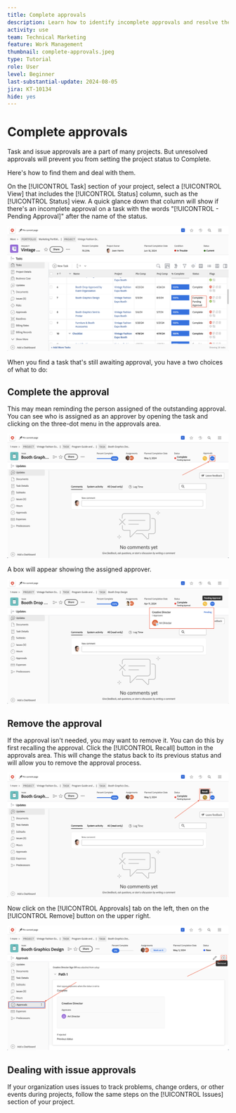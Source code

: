 ```yaml
---
title: Complete approvals
description: Learn how to identify incomplete approvals and resolve them so you can close your project in [!DNL  Workfront].
activity: use
team: Technical Marketing
feature: Work Management
thumbnail: complete-approvals.jpeg
type: Tutorial
role: User
level: Beginner
last-substantial-update: 2024-08-05
jira: KT-10134
hide: yes
---
```

# Complete approvals

Task and issue approvals are a part of many projects. But unresolved approvals will prevent you from setting the project status to Complete.

Here's how to find them and deal with them.

On the [!UICONTROL Task] section of your project, select a [!UICONTROL View] that includes the [!UICONTROL Status] column, such as the [!UICONTROL Status] view. A quick glance down that column will show if there's an incomplete approval on a task with the words "[!UICONTROL - Pending Approval]" after the name of the status.

![Project showing incomplete approval](assets/pending-approval-1.png)

When you find a task that's still awaiting approval, you have a two choices of what to do:


## Complete the approval

This may mean reminding the person assigned of the outstanding approval. You can see who is assigned as an approver by opening the task and clicking on the three-dot menu in the approvals area.

![Task showing approval area](assets/pending-approval-2.png)

A box will appear showing the assigned approver.

![Task showing approver assigned](assets/pending-approval-3.png)


## Remove the approval

If the approval isn't needed, you may want to remove it. You can do this by first recalling the approval. Click the [!UICONTROL Recall] button in the approvals area. This will change the status back to its previous status and will allow you to remove the approval process.

![Task showing the recall button](assets/pending-approval-5.png)

Now click on the [!UICONTROL Approvals] tab on the left, then on the [!UICONTROL Remove] button on the upper right.

![Task showing the remove approval button](assets/pending-approval-6.png)

## Dealing with issue approvals

If your organization uses issues to track problems, change orders, or other events during projects, follow the same steps on the [!UICONTROL Issues] section of your project.
